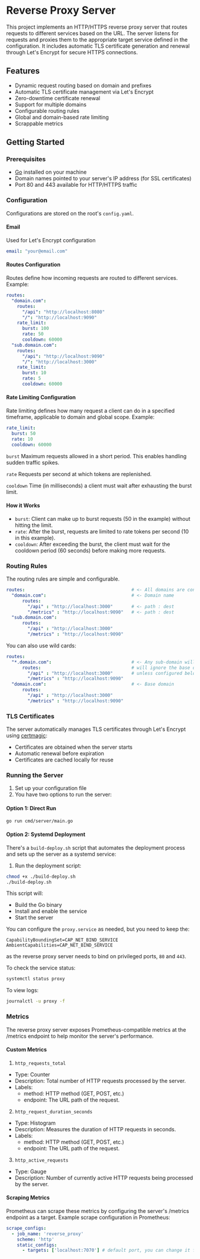 # Reverse Proxy Server

This project implements an HTTP/HTTPS reverse proxy server that routes requests to different services based on the URL. The server listens for requests and proxies them to the appropriate target service defined in the configuration. It includes automatic TLS certificate generation and renewal through Let's Encrypt for secure HTTPS connections.

## Features

- Dynamic request routing based on domain and prefixes
- Automatic TLS certificate management via Let's Encrypt
- Zero-downtime certificate renewal
- Support for multiple domains
- Configurable routing rules
- Global and domain-based rate limiting 
- Scrappable metrics

## Getting Started

### Prerequisites

- [Go](https://golang.org/dl/) installed on your machine
- Domain names pointed to your server's IP address (for SSL certificates)
- Port 80 and 443 available for HTTP/HTTPS traffic

### Configuration

Configurations are stored on the root's `config.yaml`.

#### Email

Used for Let's Encrypt configuration 

```yaml
email: "your@email.com"
```

#### Routes Configuration

Routes define how incoming requests are routed to different services. Example:

```yaml
routes:
  "domain.com":
    routes:
      "/api": "http://localhost:8080" 
      "/": "http://localhost:9090"
    rate_limit:
      burst: 100
      rate: 50
      cooldown: 60000
  "sub.domain.com":
    routes:
      "/api": "http://localhost:9090" 
      "/": "http://localhost:3000"
    rate_limit:
      burst: 10
      rate: 5
      cooldown: 60000
```

#### Rate Limiting Configuration

Rate limiting defines how many request a client can do in a specified timeframe, applicable to domain and global scope. Example:

```yaml
rate_limit:
  burst: 50
  rate: 10
  cooldown: 60000
```

`burst` Maximum requests allowed in a short period. This enables handling sudden traffic spikes.

`rate` Requests per second at which tokens are replenished.

`cooldown` Time (in milliseconds) a client must wait after exhausting the burst limit.

#### How it Works

- `burst`: Client can make up to burst requests (50 in the example) without hitting the limit.
- `rate`: After the burst, requests are limited to rate tokens per second (10 in this example).
- `cooldown`: After exceeding the burst, the client must wait for the cooldown period (60 seconds) before making more requests.

### Routing Rules

The routing rules are simple and configurable.

```yaml
routes:                                        # <- All domains are configured here
  "domain.com":                                # <- Domain name
      routes:                                 
        "/api" : "http://localhost:3000"       # <- path : dest
        "/metrics" : "http://localhost:9090"   # <- path : dest
  "sub.domain.com":                                
      routes:                                 
        "/api" : "http://localhost:3000"       
        "/metrics" : "http://localhost:9090"
```

You can also use wild cards:

```yaml
routes:                                       
  "*.domain.com":                              # <- Any sub-domain will be routed here                              
      routes:                                  # will ignore the base domain
        "/api" : "http://localhost:3000"       # unless configured below
        "/metrics" : "http://localhost:9090"   
  "domain.com":                                # <- Base domain     
      routes:                                 
        "/api" : "http://localhost:3000"       
        "/metrics" : "http://localhost:9090"
```

### TLS Certificates

The server automatically manages TLS certificates through Let's Encrypt using [certmagic](https://github.com/caddyserver/certmagic):
- Certificates are obtained when the server starts
- Automatic renewal before expiration
- Certificates are cached locally for reuse

### Running the Server

1. Set up your configuration file
2. You have two options to run the server:

#### Option 1: Direct Run
```bash
go run cmd/server/main.go
```

#### Option 2: Systemd Deployment
There's a `build-deploy.sh` script that automates the deployment process and sets up the server as a systemd service:

1. Run the deployment script:
```bash
chmod +x ./build-deploy.sh
./build-deploy.sh
```

This script will:
- Build the Go binary
- Install and enable the service
- Start the server

You can configure the `proxy.service` as needed, but you need to keep the:
```
CapabilityBoundingSet=CAP_NET_BIND_SERVICE
AmbientCapabilities=CAP_NET_BIND_SERVICE
```
as the reverse proxy server needs to bind on privileged ports, `80` and `443`.

To check the service status:
```bash
systemctl status proxy
```

To view logs:
```bash
journalctl -u proxy -f
```

### Metrics

The reverse proxy server exposes Prometheus-compatible metrics at the /metrics endpoint to help monitor the server's performance.

#### Custom Metrics

1. `http_requests_total`
  - Type: Counter
  - Description: Total number of HTTP requests processed by the server.
  - Labels:
    - method: HTTP method (GET, POST, etc.)
    - endpoint: The URL path of the request.
2. `http_request_duration_seconds`
  - Type: Histogram
  - Description: Measures the duration of HTTP requests in seconds.
  - Labels:
    - method: HTTP method (GET, POST, etc.)
    - endpoint: The URL path of the request.
3. `http_active_requests`
  - Type: Gauge
  - Description: Number of currently active HTTP requests being processed by the server.

#### Scraping Metrics
Prometheus can scrape these metrics by configuring the server's /metrics endpoint as a target. Example scrape configuration in Prometheus:
```yaml
scrape_configs:
  - job_name: 'reverse_proxy'
    scheme: 'http'
    static_configs:
      - targets: ['localhost:7070'] # default port, you can change it from the /cmd/server/main.go
```
